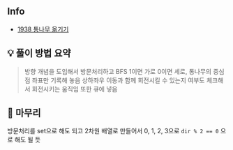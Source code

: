 ## Info
- [1938 통나무 옮기기](https://www.acmicpc.net/problem/1938)

## 💡 풀이 방법 요약
> 방향 개념을 도입해서 방문처리하고 BFS
1이면 가로 0이면 세로, 통나무의 중심점 좌표만 기록해 놓음
상하좌우 이동과 함께 회전시킬 수 있는지 여부도 체크해서 회전시키는 움직임 또한 큐에 넣음

## 🙂 마무리
방문처리를 set으로 해도 되고 2차원 배열로 만들어서 0, 1, 2, 3으로 `dir % 2 == 0` 으로 해도 될 듯 